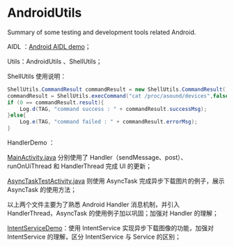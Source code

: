 # AndroidUtils
Summary of some testing and development tools related Android.



AIDL ：[Android AIDL demo](http://www.riveryoung.cn/2021/01/07/Android-AIDL/#more)；

Utils：AndroidUtils 、ShellUtils；



ShellUtils 使用说明：

```java
ShellUtils.CommandResult commandResult = new ShellUtils.CommandResult();
commandResult = ShellUtils.execCommand("cat /proc/asound/devices",false);
if (0 == commandResult.result){
    Log.d(TAG, "command success : " + commandResult.successMsg);
}else{
    Log.e(TAG, "command failed : " + commandResult.errorMsg);
}
```



HandlerDemo ：

[MainActivity.java](https://github.com/RiverYoung/AndroidUtils/blob/master/HandlerTestDemo/app/src/main/java/com/riveryoung/handlertestdemo/MainActivity.java) 分别使用了 Handler（sendMessage、post）、runOnUiThread 和 HandlerThread 完成 UI 的更新；

[AsyncTaskTestActivity.java](https://github.com/RiverYoung/AndroidUtils/blob/master/HandlerTestDemo/app/src/main/java/com/riveryoung/handlertestdemo/AsyncTaskTestActivity.java) 则使用 AsyncTask 完成异步下载图片的例子，展示 AsyncTask 的使用方法；

以上两个文件主要为了熟悉 Android Handler 消息机制，并引入 HandlerThread，AsyncTask 的使用例子加以巩固；加强对 Handler 的理解；



[IntentServiceDemo](https://github.com/RiverYoung/AndroidUtils/blob/a556f69eb4e0485cf5514820edca907eeb22a6f5/IntentServiceDemo/src/main/java/com/riveryoung/intentservicedemo/MyIntentService.java#L34)：使用 IntentService 实现异步下载图像的功能，加强对 IntentService 的理解，区分 IntentService 与 Service 的区别；
